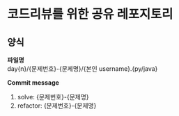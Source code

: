 # 코드리뷰를 위한 공유 레포지토리

## 양식
**파일명**\
day{n}/{문제번호}-{문제명}/{본인 username}.{py/java}

**Commit message**
1. solve: {문제번호}-{문제명}
2. refactor: {문제번호}-{문제명}
